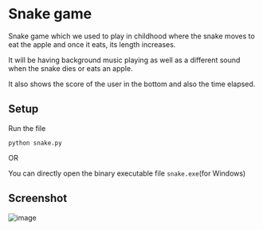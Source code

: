# Snake game

Snake game which we used to play in childhood where the snake moves to eat the apple and once it eats, its length increases.

It will be having background music playing as well as a different sound when the snake dies or eats an apple.

It also shows the score of the user in the bottom and also the time elapsed. 

## Setup 

Run the file

`python snake.py`
    

OR 

You can directly open the binary executable file `snake.exe`(for Windows)

## Screenshot

![image](https://user-images.githubusercontent.com/35392585/95385407-912f0480-090b-11eb-87af-3edad033ac02.png)


